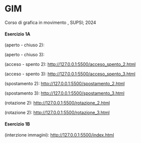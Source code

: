 # GIM
Corso di grafica in movimento , SUPSI; 2024

#### Esercizio 1A
(aperto - chiuso 2): 

(aperto - chiuso 3): 

(acceso - spento 2): http://127.0.0.1:5500/acceso_spento_2.html

(acceso - spento 3): http://127.0.0.1:5500/acceso_spento_3.html

(spostamento 2): http://127.0.0.1:5500/spostamento_2.html

(spostamento 3): http://127.0.0.1:5500/spostamento_3.html

(rotazione 2): http://127.0.0.1:5500/rotazione_2.html

(rotazione 2): http://127.0.0.1:5500/rotazione_3.html


#### Esercizio 1B
(interzione immagini): http://127.0.0.1:5500/index.html
